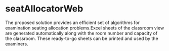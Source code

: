 # seatAllocatorWeb
The proposed solution provides an efficient set of algorithms for examination seating allocation problems.Excel sheets of the classroom view are generated automatically along with the room number and capacity of the classroom. These ready-to-go sheets can be printed and used by the examiners. 
